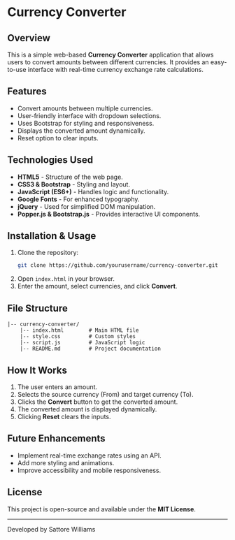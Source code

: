 # Currency Converter

## Overview
This is a simple web-based **Currency Converter** application that allows users to convert amounts between different currencies. It provides an easy-to-use interface with real-time currency exchange rate calculations.

## Features
- Convert amounts between multiple currencies.
- User-friendly interface with dropdown selections.
- Uses Bootstrap for styling and responsiveness.
- Displays the converted amount dynamically.
- Reset option to clear inputs.

## Technologies Used
- **HTML5** - Structure of the web page.
- **CSS3 & Bootstrap** - Styling and layout.
- **JavaScript (ES6+)** - Handles logic and functionality.
- **Google Fonts** - For enhanced typography.
- **jQuery** - Used for simplified DOM manipulation.
- **Popper.js & Bootstrap.js** - Provides interactive UI components.

## Installation & Usage
1. Clone the repository:
   ```sh
   git clone https://github.com/yourusername/currency-converter.git
   ```
2. Open `index.html` in your browser.
3. Enter the amount, select currencies, and click **Convert**.

## File Structure
```
|-- currency-converter/
    |-- index.html        # Main HTML file
    |-- style.css         # Custom styles
    |-- script.js         # JavaScript logic
    |-- README.md         # Project documentation
```

## How It Works
1. The user enters an amount.
2. Selects the source currency (From) and target currency (To).
3. Clicks the **Convert** button to get the converted amount.
4. The converted amount is displayed dynamically.
5. Clicking **Reset** clears the inputs.

## Future Enhancements
- Implement real-time exchange rates using an API.
- Add more styling and animations.
- Improve accessibility and mobile responsiveness.

## License
This project is open-source and available under the **MIT License**.

---
Developed by Sattore Williams


